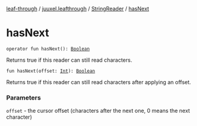 [leaf-through](../../index.md) / [juuxel.leafthrough](../index.md) / [StringReader](index.md) / [hasNext](./has-next.md)

# hasNext

`operator fun hasNext(): `[`Boolean`](https://kotlinlang.org/api/latest/jvm/stdlib/kotlin/-boolean/index.html)

Returns true if this reader can still read characters.

`fun hasNext(offset: `[`Int`](https://kotlinlang.org/api/latest/jvm/stdlib/kotlin/-int/index.html)`): `[`Boolean`](https://kotlinlang.org/api/latest/jvm/stdlib/kotlin/-boolean/index.html)

Returns true if this reader can still read characters after applying an offset.

### Parameters

`offset` - the cursor offset (characters after the next one, 0 means the next character)